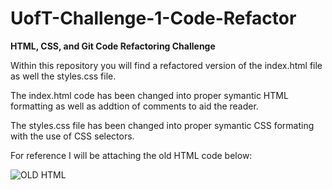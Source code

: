 # UofT-Challenge-1-Code-Refactor

**HTML, CSS, and Git Code Refactoring Challenge**

Within this repository you will find a refactored version of the index.html file as well the styles.css file.

The index.html code has been changed into proper symantic HTML formatting as well as addtion of comments to aid the reader.

The styles.css file has been changed into proper symantic CSS formating with the use of CSS selectors.

For reference I will be attaching the old HTML code below:

![OLD HTML](https://user-images.githubusercontent.com/126531025/223901386-966a44da-6513-428d-93e5-ea9f456b1154.PNG)

















